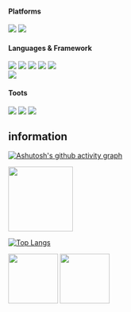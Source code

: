 #### Platforms
<a href="https://www.microsoft.com/en-us/windows" target="_blank"><img src="https://img.shields.io/badge/windows11-0078D4?style=flat-square&logo=windows11&logoColor=white"/></a>
<a href="https://www.android.com/" target="_blank"><img src="https://img.shields.io/badge/android-3DDC84?style=flat-square&logo=android&logoColor=white"/></a>

#### Languages & Framework
<a target="_blank"><img src="https://img.shields.io/badge/c-A8B9CC?style=flat-square&logo=c&logoColor=white"/></a>
<a target="_blank"><img src="https://img.shields.io/badge/c++-00599C?style=flat-square&logo=cplusplus&logoColor=white"/></a>
<a target="_blank"><img src="https://img.shields.io/badge/csharp-239120?style=flat-square&logo=csharp&logoColor=white"/></a>
<a target="_blank"><img src="https://img.shields.io/badge/python-3776AB?style=flat-square&logo=python&logoColor=white"/></a>
<a target="_blank"><img src="https://img.shields.io/badge/rust-000000?style=flat-square&logo=rust&logoColor=white"/></a>
<br>
<a href="https://flutter.dev/" target="_blank"><img src="https://img.shields.io/badge/flutter-02569B?style=flat-square&logo=flutter&logoColor=white"/></a>
<br>

#### Toots
<a href="https://git-scm.com/" target="_blank"><img src="https://img.shields.io/badge/Git-F05032?style=flat-square&logo=git&logoColor=white"/></a>
<a href="https://code.visualstudio.com/" target="_blank"><img src="https://img.shields.io/badge/VisualStudioCode-007ACC?style=flat-square&logo=visualstudiocode&logoColor=white"/></a>
<a href="https://visualstudio.microsoft.com/" target="_blank"><img src="https://img.shields.io/badge/VisualStudio-5C2D91?style=flat-square&logo=visualstudio&logoColor=white"/></a>




## information

[![Ashutosh's github activity graph](https://github-readme-activity-graph.cyclic.app/graph?username=rkdehdgus0101&theme=tokyo-night)](https://github.com/ashutosh00710/github-readme-activity-graph)


<img height="130cm" src="http://mazassumnida.wtf/api/v2/generate_badge?boj=rangaka)](https://solved.ac/rangaka">

[![Top Langs](https://github-readme-stats.vercel.app/api/top-langs/?username=rkdehdgus0101&layout=compact)](https://github.com/anuraghazra/github-readme-stats)

<p>
  <img height="100em" src="https://github-readme-stats.vercel.app/api?username=rkdehdgus0101&show_icons=true&theme=tokyonight">
  <img height="100em" src="https://github-readme-stats.vercel.app/api/top-langs/?username=rkdehdgus0101&layout=compact&bg_color=30,e96443,904e95&title_color=fff&text_color=fff">
</p>
